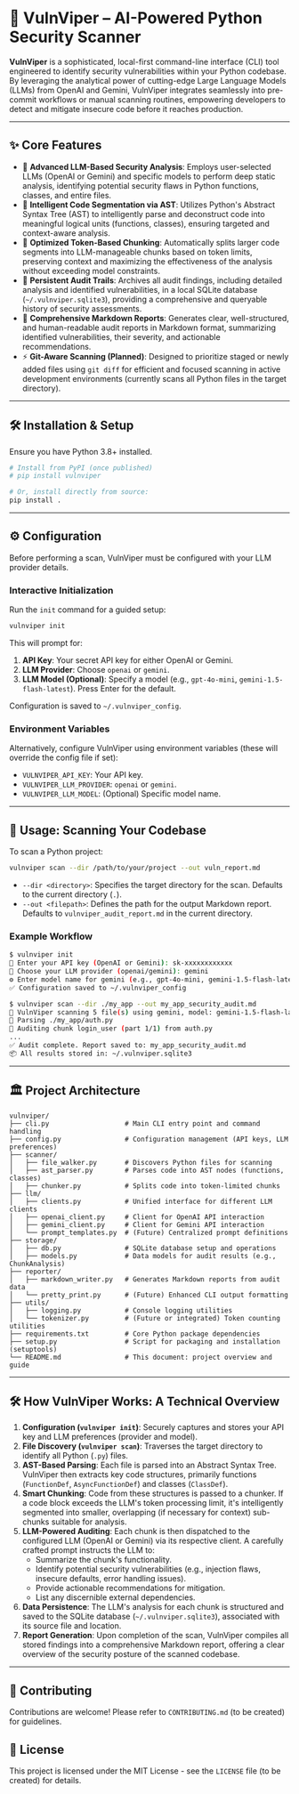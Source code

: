 # 🐍 VulnViper – AI-Powered Python Security Scanner

**VulnViper** is a sophisticated, local-first command-line interface (CLI) tool engineered to identify security vulnerabilities within your Python codebase. By leveraging the analytical power of cutting-edge Large Language Models (LLMs) from OpenAI and Gemini, VulnViper integrates seamlessly into pre-commit workflows or manual scanning routines, empowering developers to detect and mitigate insecure code before it reaches production.

---

## ✨ Core Features

-   🔐 **Advanced LLM-Based Security Analysis**:
    Employs user-selected LLMs (OpenAI or Gemini) and specific models to perform deep static analysis, identifying potential security flaws in Python functions, classes, and entire files.
-   🧠 **Intelligent Code Segmentation via AST**:
    Utilizes Python's Abstract Syntax Tree (AST) to intelligently parse and deconstruct code into meaningful logical units (functions, classes), ensuring targeted and context-aware analysis.
-   🧱 **Optimized Token-Based Chunking**:
    Automatically splits larger code segments into LLM-manageable chunks based on token limits, preserving context and maximizing the effectiveness of the analysis without exceeding model constraints.
-   💾 **Persistent Audit Trails**:
    Archives all audit findings, including detailed analysis and identified vulnerabilities, in a local SQLite database (`~/.vulnviper.sqlite3`), providing a comprehensive and queryable history of security assessments.
-   📄 **Comprehensive Markdown Reports**:
    Generates clear, well-structured, and human-readable audit reports in Markdown format, summarizing identified vulnerabilities, their severity, and actionable recommendations.
-   ⚡ **Git-Aware Scanning (Planned)**:
    Designed to prioritize staged or newly added files using `git diff` for efficient and focused scanning in active development environments (currently scans all Python files in the target directory).

---

## 🛠️ Installation & Setup

Ensure you have Python 3.8+ installed.

```bash
# Install from PyPI (once published)
# pip install vulnviper

# Or, install directly from source:
pip install .
```

---

## ⚙️ Configuration

Before performing a scan, VulnViper must be configured with your LLM provider details.

### Interactive Initialization

Run the `init` command for a guided setup:

```bash
vulnviper init
```

This will prompt for:
1.  **API Key**: Your secret API key for either OpenAI or Gemini.
2.  **LLM Provider**: Choose `openai` or `gemini`.
3.  **LLM Model (Optional)**: Specify a model (e.g., `gpt-4o-mini`, `gemini-1.5-flash-latest`). Press Enter for the default.

Configuration is saved to `~/.vulnviper_config`.

### Environment Variables

Alternatively, configure VulnViper using environment variables (these will override the config file if set):

-   `VULNVIPER_API_KEY`: Your API key.
-   `VULNVIPER_LLM_PROVIDER`: `openai` or `gemini`.
-   `VULNVIPER_LLM_MODEL`: (Optional) Specific model name.

---

## 🔬 Usage: Scanning Your Codebase

To scan a Python project:

```bash
vulnviper scan --dir /path/to/your/project --out vuln_report.md
```

-   `--dir <directory>`: Specifies the target directory for the scan. Defaults to the current directory (`.`).
-   `--out <filepath>`: Defines the path for the output Markdown report. Defaults to `vulnviper_audit_report.md` in the current directory.

### Example Workflow

```bash
$ vulnviper init
🔑 Enter your API key (OpenAI or Gemini): sk-xxxxxxxxxxxx
🤖 Choose your LLM provider (openai/gemini): gemini
⚙️ Enter model name for gemini (e.g., gpt-4o-mini, gemini-1.5-flash-latest) [optional, press Enter for default]: gemini-1.5-flash-latest
✅ Configuration saved to ~/.vulnviper_config

$ vulnviper scan --dir ./my_app --out my_app_security_audit.md
🐍 VulnViper scanning 5 file(s) using gemini, model: gemini-1.5-flash-latest...
🧠 Parsing ./my_app/auth.py
🤖 Auditing chunk login_user (part 1/1) from auth.py
...
✅ Audit complete. Report saved to: my_app_security_audit.md
📦 All results stored in: ~/.vulnviper.sqlite3
```

---

## 🏛️ Project Architecture

```
vulnviper/
├── cli.py                   # Main CLI entry point and command handling
├── config.py                # Configuration management (API keys, LLM preferences)
├── scanner/
│   ├── file_walker.py       # Discovers Python files for scanning
│   ├── ast_parser.py        # Parses code into AST nodes (functions, classes)
│   ├── chunker.py           # Splits code into token-limited chunks
├── llm/
│   ├── clients.py           # Unified interface for different LLM clients
│   ├── openai_client.py     # Client for OpenAI API interaction
│   ├── gemini_client.py     # Client for Gemini API interaction
│   └── prompt_templates.py  # (Future) Centralized prompt definitions
├── storage/
│   ├── db.py                # SQLite database setup and operations
│   ├── models.py            # Data models for audit results (e.g., ChunkAnalysis)
├── reporter/
│   ├── markdown_writer.py   # Generates Markdown reports from audit data
│   └── pretty_print.py      # (Future) Enhanced CLI output formatting
├── utils/
│   ├── logging.py           # Console logging utilities
│   └── tokenizer.py         # (Future or integrated) Token counting utilities
├── requirements.txt         # Core Python package dependencies
├── setup.py                 # Script for packaging and installation (setuptools)
└── README.md                # This document: project overview and guide
```

---

## 🛠️ How VulnViper Works: A Technical Overview

1.  **Configuration (`vulnviper init`)**: Securely captures and stores your API key and LLM preferences (provider and model).
2.  **File Discovery (`vulnviper scan`)**: Traverses the target directory to identify all Python (`.py`) files.
3.  **AST-Based Parsing**: Each file is parsed into an Abstract Syntax Tree. VulnViper then extracts key code structures, primarily functions (`FunctionDef`, `AsyncFunctionDef`) and classes (`ClassDef`).
4.  **Smart Chunking**: Code from these structures is passed to a chunker. If a code block exceeds the LLM's token processing limit, it's intelligently segmented into smaller, overlapping (if necessary for context) sub-chunks suitable for analysis.
5.  **LLM-Powered Auditing**: Each chunk is then dispatched to the configured LLM (OpenAI or Gemini) via its respective client. A carefully crafted prompt instructs the LLM to:
    *   Summarize the chunk's functionality.
    *   Identify potential security vulnerabilities (e.g., injection flaws, insecure defaults, error handling issues).
    *   Provide actionable recommendations for mitigation.
    *   List any discernible external dependencies.
6.  **Data Persistence**: The LLM's analysis for each chunk is structured and saved to the SQLite database (`~/.vulnviper.sqlite3`), associated with its source file and location.
7.  **Report Generation**: Upon completion of the scan, VulnViper compiles all stored findings into a comprehensive Markdown report, offering a clear overview of the security posture of the scanned codebase.

---

## 🤝 Contributing

Contributions are welcome! Please refer to `CONTRIBUTING.md` (to be created) for guidelines.

## 📜 License

This project is licensed under the MIT License - see the `LICENSE` file (to be created) for details.

